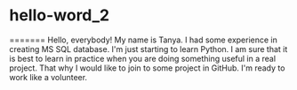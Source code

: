 # hello-word_2
=======
Hello, everybody!
My name is Tanya. I had some experience in creating MS SQL database. I'm just starting to learn Python.
I am sure that it is best to learn in practice when you are doing something useful in a real project. 
That why I would like to join to some project in GitHub. 
I'm ready to work like a volunteer.

